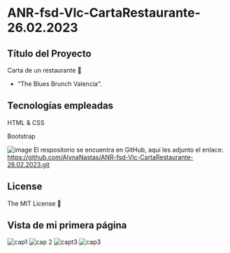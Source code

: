 # ANR-fsd-Vlc-CartaRestaurante-26.02.2023
## Título del Proyecto
Carta de un restaurante :fork_and_knife:
- "The Blues Brunch Valencia".

## Tecnologías empleadas

HTML & CSS

Bootstrap


![image](https://user-images.githubusercontent.com/121962750/215277229-ec3606fa-3246-421a-8ab1-d7972c77b238.png)
El respositorio se encuentra en GitHub, aquí les adjunto el enlace: https://github.com/AlynaNastas/ANR-fsd-Vlc-CartaRestaurante-26.02.2023.git

## License

The MIT License :page_facing_up:

## Vista de mi primera página


![cap1](https://user-images.githubusercontent.com/121962750/215278904-434e8e6f-1f7b-4935-9d38-788f30e6c576.png)
![cap 2](https://user-images.githubusercontent.com/121962750/215278909-c20065ea-3f8a-4181-b6f9-9b94d5e7bd10.png)
![capt3](https://user-images.githubusercontent.com/121962750/215278910-5ec018df-23c6-43fc-b47a-b3f7bc99f009.png)
![cap3](https://user-images.githubusercontent.com/121962750/215278912-55f25b65-ffd5-48d5-8c76-3a8c611317e7.png)
